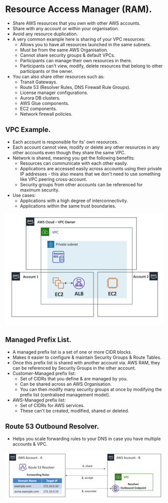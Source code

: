 # **Resource Access Manager (RAM).**

* Share AWS resources that you own with other AWS accounts.
* Share with any account or within your organisation.
* Avoid any resource duplication.
* A very common example here is sharing of your VPC resources:
    * Allows you to have all resources launched in the same subnets.
    * Must be from the same AWS Organisation.
    * Cannot share security groups & default VPCs.
    * Participants can manage their own resources in there.
    * Participants can't view, modify, delete resources that belong to other participants or the owner.
* You can also share other resources such as:
    * Transit Gateways.
    * Route 53 (Resolver Rules, DNS Firewall Rule Groups).
    * License manager configurations.
    * Aurora DB clusters.
    * AWS Glue components.
    * EC2 components.
    * Network firewall policies.

## **VPC Example.**

* Each account is responsible for its' own resources.
* Each account cannot view, modify or delete any other resources in any other accounts even though they share the same VPC.
* Network is shared, meaning you get the following benefits:
    * Resources can communicate with each other easily.
    * Applications are accessed easily across accounts using their private IP addresses - this also means that we don't need to use something like VPC peering cross-account.
    * Security groups from other accounts can be referenced for maximum security.
* Use cases:
    * Applications with a high degree of interconnectivity.
    * Applications within the same trust boundaries.

<img src='./images/VPCResourceAccessManager.png'>

## **Managed Prefix List.**

* A managed prefix list is a set of one or more CIDR blocks.
* Makes it easier to configure & maintain Security Groups & Route Tables.
* Once this prefix list is shared with another account via. AWS RAM, they can be referenced by Security Groups in the other account.
* Customer-Managed prefix list:
    * Set of CIDRs that you define & are managed by you.
    * Can be shared across an AWS Organisation.
    * You can then modify many security groups at once by modifying the prefix list (centralised management model).
* AWS-Managed prefix list:
    * Set of CIDRs for AWS services.
    * These can't be created, modified, shared or deleted.

## **Route 53 Outbound Resolver.**

* Helps you scale forwarding rules to your DNS in case you have multiple accounts & VPC.

<img src='./images/Route53ResolverRAMExample.png'>